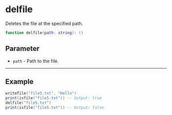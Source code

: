 # delfile

Deletes the file at the specified path.

```lua
function delfile(path: string): ()
```

## Parameter

* `path` - Path to the file.

***

## Example

```lua
writefile("file5.txt", "Hello")
print(isfile("file5.txt")) -- Output: true
delfile("file5.txt")
print(isfile("file5.txt")) -- Output: false
```
